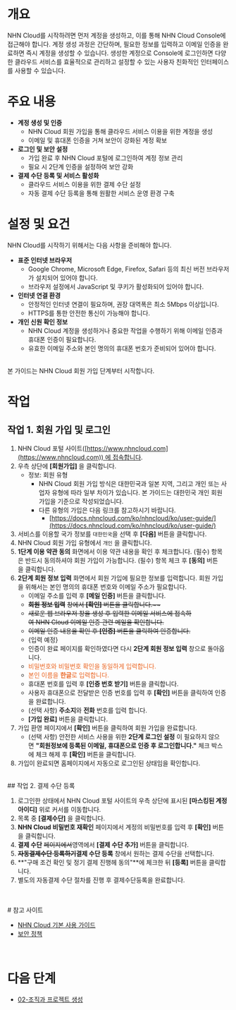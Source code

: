 # 개요

NHN Cloud를 시작하려면 먼저 계정을 생성하고, 이를 통해 NHN Cloud Console에 접근해야 합니다. 계정 생성 과정은 간단하며, 필요한 정보를 입력하고 이메일 인증을 완료하면 즉시 계정을 생성할 수 있습니다. 생성한 계정으로 Console에 로그인하면 다양한 클라우드 서비스를 효율적으로 관리하고 설정할 수 있는 사용자 친화적인 인터페이스를 사용할 수 있습니다.

# 주요 내용

* **계정 생성 및 인증**
    * NHN Cloud 회원 가입을 통해 클라우드 서비스 이용을 위한 계정을 생성
    * 이메일 및 휴대폰 인증을 거쳐 보안이 강화된 계정 확보
* **로그인 및 보안 설정**
    * 가입 완료 후 NHN Cloud 포털에 로그인하여 계정 정보 관리
    * 필요 시 2단계 인증을 설정하여 보안 강화
* **결제 수단 등록 및 서비스 활성화**
    * 클라우드 서비스 이용을 위한 결제 수단 설정
    * 자동 결제 수단 등록을 통해 원활한 서비스 운영 환경 구축

# 설정 및 요건

NHN Cloud를 시작하기 위해서는 다음 사항을 준비해야 합니다.

* **표준 인터넷 브라우저**
    * Google Chrome, Microsoft Edge, Firefox, Safari 등의 최신 버전 브라우저가 설치되어 있어야 합니다.
    * 브라우저 설정에서 JavaScript 및 쿠키가 활성화되어 있어야 합니다.
* **인터넷 연결 환경**
    * 안정적인 인터넷 연결이 필요하며, 권장 대역폭은 최소 5Mbps 이상입니다.
    * HTTPS를 통한 안전한 통신이 가능해야 합니다.
* **개인 신원 확인 정보**
    * NHN Cloud 계정을 생성하거나 중요한 작업을 수행하기 위해 이메일 인증과 휴대폰 인증이 필요합니다.
    * 유효한 이메일 주소와 본인 명의의 휴대폰 번호가 준비되어 있어야 합니다.

<br>
본 가이드는 NHN Cloud 회원 가입 단계부터 시작합니다.

# 작업

## 작업 1. 회원 가입 및 로그인

1. NHN Cloud 포털 사이트([https://www.nhncloud.com](https://www.nhncloud.com)) 에 접속합니다.
2. 우측 상단에 **[회원가입]** 을 클릭합니다.
    * 정보: 회원 유형
        * NHN Cloud 회원 가입 방식은 대한민국과 일본 지역, 그리고 개인 또는 사업자 유형에 따라 일부 차이가 있습니다. 본 가이드는 대한민국 개인 회원 가입을 기준으로 작성되었습니다.
        * 다른 유형의 가입은 다음 링크를 참고하시기 바랍니다.
            * [https://docs.nhncloud.com/ko/nhncloud/ko/user-guide/](https://docs.nhncloud.com/ko/nhncloud/ko/user-guide/)
3. 서비스를 이용할 국가 정보를 `대한민국`을 선택 후 **[다음]** 버튼을 클릭합니다.
4. NHN Cloud 회원 가입 유형에서 `개인` 을 클릭합니다.
5. **1단계 이용 약관 동의** 화면에서 이용 약관 내용을 확인 후 체크합니다. (필수) 항목은 반드시 동의하셔야 회원 가입이 가능합니다. (필수) 항목 체크 후 **[동의]** 버튼을 클릭합니다.
6. **2단계 회원 정보 입력** 화면에서 회원 가입에 필요한 정보를 입력합니다. 회원 가입을 위해서는 본인 명의의 휴대폰 번호와 이메일 주소가 필요합니다.
    * 이메일 주소를 입력 후 **[메일 인증]** 버튼을 클릭합니다.
    * **~~회원 정보 입력~~** <del>창에서 **[확인]** 버튼을 클릭합니다.~~
    * ~~새로운 웹 브라우저 창을 생성 후 입력한 이메일 서비스에 접속하여 NHN Cloud 이메일 인증 관련 메일을 확인합니다.~~
    * ~~이메일 인증 내용을 확인 후 **[인증]** 버튼을 클릭하여 인증합니다.~~
    * {입력 예정}
    * 인증이 완료 페이지를 확인하였다면 다시 **2단계 회원 정보 입력** 창으로 돌아옵니다.
    * <span style="color:#eb6420;">비밀번호와 비밀번호 확인을 동일하게 입력합니다.</span>
    * <span style="color:#eb6420;">본인 이름을 **한글**로 입력합니다.</span>
    * 휴대폰 번호를 입력 후 **[인증 번호 받기]** 버튼을 클릭합니다.
    * 사용자 휴대폰으로 전달받은 인증 번호를 입력 후 **[확인]** 버튼을 클릭하여 인증을 완료합니다.
    * (선택 사항) **주소지**와 **전화** 번호를 입력 합니다.
    * **[가입 완료]** 버튼을 클릭합니다.
7. 가입 환영 페이지에서 **[확인]** 버튼을 클릭하여 회원 가입을 완료합니다.
    * (선택 사항) 안전한 서비스 사용을 위한 **2단계 로그인 설정** 이 필요하지 않으면 **"회원정보에 등록된 이메일, 휴대폰으로 인증 후 로그인합니다."** 체크 박스에 체크 해제 후 **[확인]** 버튼을 클릭합니다.
8. 가입이 완료되면 홈페이지에서 자동으로 로그인된 상태임을 확인합니다.

<br>
## 작업 2. 결제 수단 등록

1. 로그인한 상태에서 NHN Cloud 포털 사이트의 우측 상단에 표시된 **[마스킹된 계정 아이디]** 위로 커서를 이동합니다.
2. 목록 중 **[결제수단]** 을 클릭합니다.
3. **NHN Cloud 비밀번호 재확인** 페이지에서 계정의 비밀번호를 입력 후 **[확인]** 버튼을 클릭합니다.
4. **결제 수단** ~~페이지에서~~영역에서 **[결제 수단 추가]** 버튼을 클릭합니다.
5. **~~자동결제수단 등록하기~~결제 수단 등록** 창에서 원하는 결제 수단을 선택합니다.
6. **"구매 조건 확인 및 정기 결제 진행헤 동의"**에 체크한 뒤 **[등록]** 버튼을 클릭합니다.
7. 별도의 자동결제 수단 절차를 진행 후 결제수단둥록을 완료합니다.

<br>
<br>
# 참고 사이트

* [NHN Cloud 기본 사용 가이드](https://docs.nhncloud.com/ko/nhncloud/ko/user-guide/)
* [보안 정책](https://docs.nhncloud.com/ko/nhncloud/ko/security-policy/)
<br>

# 다음 단계

* [02-조직과 프로젝트 생성](dooray://1387695619080878080/pages/3959371013982919353 "publish")

<br>
<br>
<br>
<br>
<br>
<br>